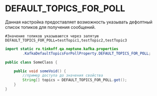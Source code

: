 # DEFAULT_TOPICS_FOR_POLL

Данная настройка предоставляет возможность указывать дефолтный список топиков для получения сообщений.

```properties
#Значение топиков указываются через запятую
DEFAULT_TOPICS_FOR_POLL=testTopic1,testTopic2,testTopic3
```

```java
import static ru.tinkoff.qa.neptune.kafka.properties
        .KafkaDefaultTopicsForPollProperty.DEFAULT_TOPICS_FOR_POLL;

public class SomeClass {

    public void someVoid() {
        //пример доступа до значения свойства
        String[] topics = DEFAULT_TOPICS_FOR_POLL.get();
    }
}
```